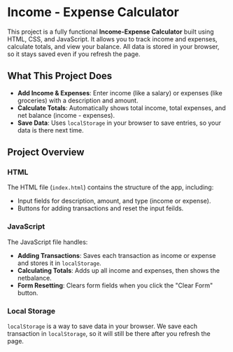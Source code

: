 # Income - Expense Calculator

This project is a fully functional **Income-Expense Calculator** built using HTML, CSS, and JavaScript. It allows you to track income and expenses, calculate totals, and view your balance. All data is stored in your browser, so it stays saved even if you refresh the page.

## What This Project Does
- **Add Income & Expenses**: Enter income (like a salary) or expenses (like groceries) with a description and amount.
- **Calculate Totals**: Automatically shows total income, total expenses, and net balance (income - expenses).
- **Save Data**: Uses `localStorage` in your browser to save entries, so your data is there next time.

## Project Overview

### HTML

The HTML file (`index.html`) contains the structure of the app, including:
- Input fields for description, amount, and type (income or expense).
- Buttons for adding transactions and reset the input feilds.
  
### JavaScript

The JavaScript file handles:
- **Adding Transactions**: Saves each transaction as income or expense and stores it in `localStorage`.
- **Calculating Totals**: Adds up all income and expenses, then shows the netbalance.
- **Form Resetting**: Clears form fields when you click the "Clear Form" button.

### Local Storage

`localStorage` is a way to save data in your browser. We save each transaction in `localStorage`, so it will still be there after you refresh the page.
